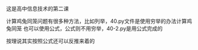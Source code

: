 这是高中信息技术的第二课

计算鸡兔同笼问题有很多种方法，比如列举，40.py文件是使用穷举的办法计算鸡兔同笼
也可以使用公式，公式则不用穷举，40-2.py是用公式完成的

按理说其实按照公式还可以反推来着的